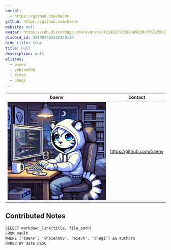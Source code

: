 ```yaml
---
social: 
  - https://github.com/baenv
github: https://github.com/baenv
website: null
avatar: https://cdn.discordapp.com/avatars/421992793582469130/d793256624dbcbea621e2d4f3f1decd9?size=1024
discord_id: 421992793582469130
hide_title: true
title: null
description: null
aliases: 
  - baenv
  - vhbien000
  - bievh
  - ohagi
---
```

<div class="profile"/>

| baenv                                                                                                   | contact                      |
| ----------------------------------------------------------------------------------------------------------- | ---------------------------- |
| ![](assets/bien.png) | https://github.com/baenv |

## Contributed Notes

```dsql-list
SELECT markdown_link(title, file_path)
FROM vault
WHERE ['baenv', 'vhbien000', 'bievh', 'ohagi'] && authors
ORDER BY date DESC
```
